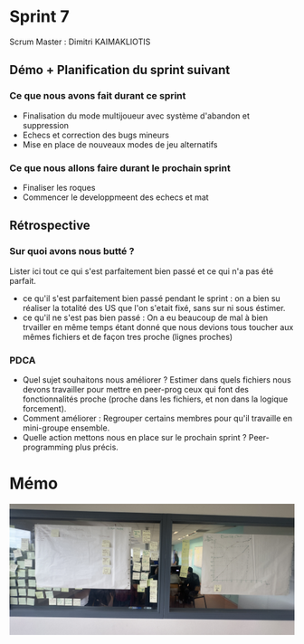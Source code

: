 # Sprint 7

Scrum Master : Dimitri KAIMAKLIOTIS

## Démo + Planification du sprint suivant

### Ce que nous avons fait durant ce sprint
- Finalisation du mode multijoueur avec système d'abandon et suppression
- Echecs et correction des bugs mineurs
- Mise en place de nouveaux modes de jeu alternatifs

### Ce que nous allons faire durant le prochain sprint
- Finaliser les roques
- Commencer le developpmeent des echecs et mat


## Rétrospective

### Sur quoi avons nous butté ?
Lister ici tout ce qui s'est parfaitement bien passé et ce qui n'a pas été parfait.
* ce qu'il s'est parfaitement bien passé pendant le sprint : on a bien su réaliser la totalité des US que l'on s'etait fixé, sans sur ni sous éstimer.
* ce qu'il ne s'est pas bien passé : On a eu beaucoup de mal à bien trvailler en même temps étant donné que nous devions tous toucher aux mêmes fichiers et de façon tres proche (lignes proches)

### PDCA
* Quel sujet souhaitons nous améliorer ? Estimer dans quels fichiers nous devons travailler pour mettre en peer-prog ceux qui font des fonctionnalités proche (proche dans les fichiers, et non dans la logique forcement).
* Comment améliorer : Regrouper certains membres pour qu'il travaille en mini-groupe ensemble.
* Quelle action mettons nous en place sur le prochain sprint ? Peer-programming plus précis.

# Mémo
![radiateur + burnUp](./IMG_3628.jpeg)